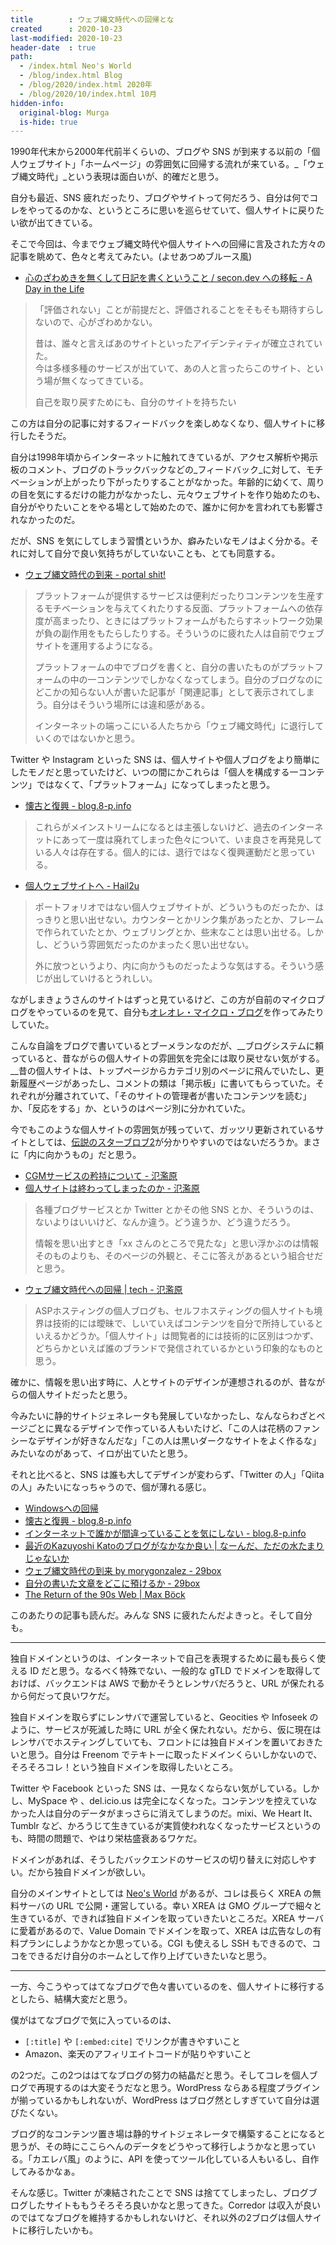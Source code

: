 ```yaml
---
title        : ウェブ縄文時代への回帰とな
created      : 2020-10-23
last-modified: 2020-10-23
header-date  : true
path:
  - /index.html Neo's World
  - /blog/index.html Blog
  - /blog/2020/index.html 2020年
  - /blog/2020/10/index.html 10月
hidden-info:
  original-blog: Murga
  is-hide: true
---
```


1990年代末から2000年代前半くらいの、ブログや SNS が到来する以前の「個人ウェブサイト」「ホームページ」の雰囲気に回帰する流れが来ている。_「ウェブ縄文時代」_という表現は面白いが、的確だと思う。

自分も最近、SNS 疲れだったり、ブログやサイトって何だろう、自分は何でコレをやってるのかな、というところに思いを巡らせていて、個人サイトに戻りたい欲が出てきている。

そこで今回は、今までウェブ縄文時代や個人サイトへの回帰に言及された方々の記事を眺めて、色々と考えてみたい。(よせあつめブルース風)

- [心のざわめきを無くして日記を書くということ / secon.dev への移転 - A Day in the Life](https://secon.dev/entry/2020/09/03/172016/)

> 「評価されない」ことが前提だと、評価されることをそもそも期待すらしないので、心がざわめかない。
> 
> 昔は、誰々と言えばあのサイトといったアイデンティティが確立されていた。  
> 今は多様多種のサービスが出ていて、あの人と言ったらこのサイト、という場が無くなってきている。
> 
> 自己を取り戻すためにも、自分のサイトを持ちたい

この方は自分の記事に対するフィードバックを楽しめなくなり、個人サイトに移行したそうだ。

自分は1998年頃からインターネットに触れてきているが、アクセス解析や掲示板のコメント、ブログのトラックバックなどの_フィードバック_に対して、モチベーションが上がったり下がったりすることがなかった。年齢的に幼くて、周りの目を気にするだけの能力がなかったし、元々ウェブサイトを作り始めたのも、自分がやりたいことをやる場として始めたので、誰かに何かを言われても影響されなかったのだ。

だが、SNS を気にしてしまう習慣というか、癖みたいなモノはよく分かる。それに対して自分で良い気持ちがしていないことも、とても同意する。

- [ウェブ縄文時代の到来 - portal shit!](https://portalshit.net/2020/09/04/the-internet-jomon-period)

> プラットフォームが提供するサービスは便利だったりコンテンツを生産するモチベーションを与えてくれたりする反面、プラットフォームへの依存度が高まったり、ときにはプラットフォームがもたらすネットワーク効果が負の副作用をもたらしたりする。そういうのに疲れた人は自前でウェブサイトを運用するようになる。
> 
> プラットフォームの中でブログを書くと、自分の書いたものがプラットフォームの中の一コンテンツでしかなくなってしまう。自分のブログなのにどこかの知らない人が書いた記事が「関連記事」として表示されてしまう。自分はそういう場所には違和感がある。
> 
> インターネットの端っこにいる人たちから「ウェブ縄文時代」に退行していくのではないかと思う。

Twitter や Instagram といった SNS は、個人サイトや個人ブログをより簡単にしたモノだと思っていたけど、いつの間にかこれらは「個人を構成する一コンテンツ」ではなくて、「プラットフォーム」になってしまったと思う。

- [懐古と復興 - blog.8-p.info](https://blog.8-p.info/ja/2020/09/04/renaissance/)

> これらがメインストリームになるとは主張しないけど、過去のインターネットにあって一度は廃れてしまった色々について、いま良さを再発見している人々は存在する。個人的には、退行ではなく復興運動だと思っている。

- [個人ウェブサイトへ - Hail2u](https://hail2u.net/blog/to-personal-website.html)

> ポートフォリオではない個人ウェブサイトが、どういうものだったか、はっきりと思い出せない。カウンターとかリンク集があったとか、フレームで作られていたとか、ウェブリングとか、些末なことは思い出せる。しかし、どういう雰囲気だったのかまったく思い出せない。
> 
> 外に放つというより、内に向かうものだったような気はする。そういう感じが出していけるとうれしい。

ながしまきょうさんのサイトはずっと見ているけど、この方が自前のマイクロブログをやっているのを見て、自分も[オレオレ・マイクロ・ブログ](https://github.com/Neos21/neos-php-micro-blog)を作ってみたりしていた。

こんな自論をブログで書いているとブーメランなのだが、__ブログシステムに頼っていると、昔ながらの個人サイトの雰囲気を完全には取り戻せない気がする。__昔の個人サイトは、トップページからカテゴリ別のページに飛んでいたし、更新履歴ページがあったし、コメントの類は「掲示板」に書いてもらっていた。それぞれが分離されていて、「そのサイトの管理者が書いたコンテンツを読む」か、「反応をする」か、というのはページ別に分かれていた。

今でもこのような個人サイトの雰囲気が残っていて、ガッツリ更新されているサイトとしては、[伝説のスターブロブ2](https://hakuda2.web.fc2.com/)が分かりやすいのではないだろうか。まさに「内に向かうもの」だと思う。

- [CGMサービスの矜持について - 氾濫原](https://lowreal.net/2016/10/05/2)
- [個人サイトは終わってしまったのか - 氾濫原](https://lowreal.net/2017/12/19/2)

> 各種ブログサービスとか Twitter とかその他 SNS とか、そういうのは、ないよりはいいけど、なんか違う。どう違うか、どう違うだろう。
> 
> 情報を思い出すとき「xx さんのところで見たな」と思い浮かぶのは情報そのものよりも、そのページの外観と、そこに答えがあるという組合せだと思う。

- [ウェブ縄文時代への回帰 | tech - 氾濫原](https://lowreal.net/2020/10/04/1)

> ASPホスティングの個人ブログも、セルフホスティングの個人サイトも境界は技術的には曖昧で、しいていえばコンテンツを自分で所持しているといえるかどうか。「個人サイト」は閲覧者的には技術的に区別はつかず、どちらかといえば誰のブランドで発信されているかという印象的なものと思う。

確かに、情報を思い出す時に、人とサイトのデザインが連想されるのが、昔ながらの個人サイトだったと思う。

今みたいに静的サイトジェネレータも発展していなかったし、なんならわざとページごとに異なるデザインで作っている人もいたけど、「この人は花柄のファンシーなデザインが好きなんだな」「この人は黒いダークなサイトをよく作るな」みたいなのがあって、イロが出ていたと思う。

それと比べると、SNS は誰も大してデザインが変わらず、「Twitter の人」「Qiita の人」みたいになっちゃうので、個が薄れる感じ。

- [Windowsへの回帰](https://r7kamura.com/articles/2020-10-04-windows-revolution)
- [懐古と復興 - blog.8-p.info](https://blog.8-p.info/ja/2020/09/04/renaissance/)
- [インターネットで誰かが間違っていることを気にしない - blog.8-p.info](https://blog.8-p.info/ja/2019/06/26/duty-calls/)
- [最近のKazuyoshi Katoのブログがなかなか良い | なーんだ、ただの水たまりじゃないか](https://karino2.github.io/2020/09/09/kazuyoshi_blog.html)
- [ウェブ縄文時代の到来 by morygonzalez - 29box](https://scrapbox.io/june29/%E3%82%A6%E3%82%A7%E3%83%96%E7%B8%84%E6%96%87%E6%99%82%E4%BB%A3%E3%81%AE%E5%88%B0%E6%9D%A5_by_morygonzalez)
- [自分の書いた文章をどこに預けるか - 29box](https://scrapbox.io/june29/%E8%87%AA%E5%88%86%E3%81%AE%E6%9B%B8%E3%81%84%E3%81%9F%E6%96%87%E7%AB%A0%E3%82%92%E3%81%A9%E3%81%93%E3%81%AB%E9%A0%90%E3%81%91%E3%82%8B%E3%81%8B)
- [The Return of the 90s Web | Max Böck](https://mxb.dev/blog/the-return-of-the-90s-web/)

このあたりの記事も読んだ。みんな SNS に疲れたんだよきっと。そして自分も。

---

独自ドメインというのは、インターネットで自己を表現するために最も長らく使える ID だと思う。なるべく特殊でない、一般的な gTLD でドメインを取得しておけば、バックエンドは AWS で動かそうとレンサバだろうと、URL が保たれるから何だって良いワケだ。

独自ドメインを取らずにレンサバで運営していると、Geocities や Infoseek のように、サービスが死滅した時に URL が全く保たれない。だから、仮に現在はレンサバでホスティングしていても、フロントには独自ドメインを置いておきたいと思う。自分は Freenom でテキトーに取ったドメインくらいしかないので、そろそろコレ！という独自ドメインを取得したいところ。

Twitter や Facebook といった SNS は、一見なくならない気がしている。しかし、MySpace や 、del.icio.us は完全になくなった。コンテンツを控えていなかった人は自分のデータがまっさらに消えてしまうのだ。mixi、We Heart It、Tumblr など、かろうじて生きているが実質使われなくなったサービスというのも、時間の問題で、やはり栄枯盛衰あるワケだ。

ドメインがあれば、そうしたバックエンドのサービスの切り替えに対応しやすい。だから独自ドメインが欲しい。

自分のメインサイトとしては [Neo's World](http://neo.s21.xrea.com/) があるが、コレは長らく XREA の無料サーバの URL で公開・運営している。幸い XREA は GMO グループで細々と生きているが、できれば独自ドメインを取っていきたいところだ。XREA サーバに愛着があるので、Value Domain でドメインを取って、XREA は広告なしの有料プランにしようかなとか思っている。CGI も使えるし SSH もできるので、ココをできるだけ自分のホームとして作り上げていきたいなと思う。

---

一方、今こうやってはてなブログで色々書いているのを、個人サイトに移行するとしたら、結構大変だと思う。

僕がはてなブログで気に入っているのは、

- `[:title]` や `[:embed:cite]` でリンクが書きやすいこと
- Amazon、楽天のアフィリエイトコードが貼りやすいこと

の2つだ。この2つははてなブログの努力の結晶だと思う。そしてコレを個人ブログで再現するのは大変そうだなと思う。WordPress ならある程度プラグインが揃っているかもしれないが、WordPress はブログ然としすぎていて自分は選びたくない。

ブログ的なコンテンツ置き場は静的サイトジェネレータで構築することになると思うが、その時にここらへんのデータをどうやって移行しようかなと思っている。「カエレバ風」のように、API を使ってツール化している人もいるし、自作してみるかなぁ。

そんな感じ。Twitter が凍結されたことで SNS は捨ててしまったし、ブログブログしたサイトももうそろそろ良いかなと思ってきた。Corredor は収入が良いのではてなブログを維持するかもしれないけど、それ以外の2ブログは個人サイトに移行したいかも。
